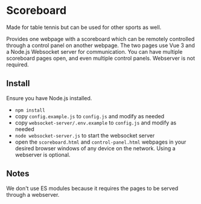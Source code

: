 # Scoreboard

Made for table tennis but can be used for other sports as well.

Provides one webpage with a scoreboard which can be remotely controlled through a control panel on another webpage. The two pages use Vue 3 and a Node.js Websocket server for communication. You can have multiple scoreboard pages open, and even multiple control panels. Webserver is not required.


## Install

Ensure you have Node.js installed.

- `npm install`
- copy `config.example.js` to `config.js` and modify as needed
- copy `websocket-server/.env.example` to `config.js` and modify as needed
- `node websocket-server.js` to start the websocket server
- open the `scoreboard.html` and `control-panel.html` webpages in your desired browser windows of any device on the network. Using a webserver is optional.


## Notes

We don't use ES modules because it requires the pages to be served through a webserver.
